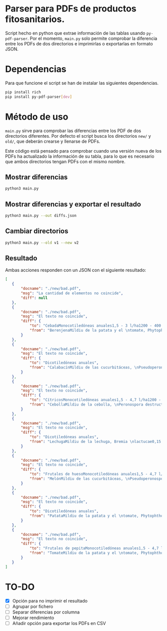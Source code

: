 # Parser para PDFs de productos fitosanitarios.

Script hecho en python que extrae información de las tablas usando `py-pdf-parser`. Por el momento, `main.py` solo permite comprobar la diferencia entre los PDFs de dos directorios e imprimirlas o exportarlas en formato JSON.

# Dependencias

Para que funcione el script se han de instalar las siguientes dependencias.

```bash
pip install rich
pip install py-pdf-parser[dev]
```

# Método de uso

`main.py` sirve para comprobar las diferencias entre los PDF de dos directorios diferentes. Por defecto el script busca los directorios `new/` y `old/`, que deberán crearse y llenarse de PDFs.

Este código está pensado para comprobar cuando una versión nueva de los PDFs ha actualizado la información de su tabla, para lo que es necesario que ambos directorios tengan PDFs con el mismo nombre.

## Mostrar diferencias

```bash
python3 main.py
```

## Mostrar diferencias y exportar el resultado

```bash
python3 main.py --out diffs.json
```

## Cambiar directorios

 ```bash
 python3 main.py --old v1 --new v2
 ```

## Resultado

Ambas acciones responden con un JSON con el siguiente resultado:

 ```json
[
    {
        "docname": "./new/bad.pdf",
        "msg": "La cantidad de elementos no coincide",
        "diff": null
    },
    {
        "docname": "./new/bad.pdf",
        "msg": "El texto no coincide",
        "diff": {
            "to": "CebadaMonocotiledóneas anuales1,5 - 3 l/ha1200 - 400  l/haAplicar antes de la siembra (pre-emergencia).",
            "from": "BerenjenaMildiu de la patata y el \ntomate, Phytophthora \ninfestans0,2 - 0,3 l/ha37200-1500 l/ha (Ver cond.)"
        }
    },
    {
        "docname": "./new/bad.pdf",
        "msg": "El texto no coincide",
        "diff": {
            "to": "Dicotiledóneas anuales",
            "from": "CalabacínMildiu de las cucurbitáceas, \nPseudoperonospora \ncubensis0,2 - 0,25 l/ha37200-1250 l/ha (Ver cond.)"
        }
    },
    {
        "docname": "./new/bad.pdf",
        "msg": "El texto no coincide",
        "diff": {
            "to": "CítricosMonocotiledóneas anuales1,5 - 4,7 l/ha1200 - 600  l/haAplicar solo en la línea del cultivo.\nSe deben tener en cuenta las medidas de aplicación para evitar todo posible contacto de los frutos con \nel producto o con el suelo tratado.\nNo labrar el suelo tras la aplicación.\nAplicar de septiembre-noviembre hasta BBCH 85.",
            "from": "CebollaMildiu de la cebolla, \nPeronospora destructor0,2 l/ha37200-1000 l/ha"
        }
    },
    {
        "docname": "./new/bad.pdf",
        "msg": "El texto no coincide",
        "diff": {
            "to": "Dicotiledóneas anuales",
            "from": "LechugaMildiu de la lechuga, Bremia \nlactucae0,15 l/ha2 ver cond.7200-1000 l/ha"
        }
    },
    {
        "docname": "./new/bad.pdf",
        "msg": "El texto no coincide",
        "diff": {
            "to": "Frutales de huesoMonocotiledóneas anuales1,5 - 4,7 l/ha1200 - 600  l/haAplicar solo en la línea del cultivo.\nAsegurarse de que no hay frutos maduros en el suelo o en las plantas tratadas.\nNo labrar el suelo tras la aplicación.\nAplicar de febrero-abril hasta BBCH 69. \nAplicar solo en la línea del cultivo.\nAsegurarse de que no hay frutos maduros en el suelo o en las plantas tratadas.\nNo labrar el suelo tras la aplicación.\nAplicar de febrero-abril hasta BBCH 69.",
            "from": "MelónMildiu de las cucurbitáceas, \nPseudoperonospora \ncubensis0,2 - 0,25 l/ha37200-1250 l/ha (Ver cond.)"
        }
    },
    {
        "docname": "./new/bad.pdf",
        "msg": "El texto no coincide",
        "diff": {
            "to": "Dicotiledóneas anuales",
            "from": "PatataMildiu de la patata y el \ntomate, Phytophthora \ninfestans\nMildiu de las cucurbitáceas, \nPseudoperonospora \ncubensis0,15 l/ha47300-1000 l/haAplicar al aire libre a un BBCH 10 hasta el plazo de seguridad. Aplicar una dosis fija (15 g sa/ha, \nindependientemente del volumen de caldo a utilizar)."
        }
    },
    {
        "docname": "./new/bad.pdf",
        "msg": "El texto no coincide",
        "diff": {
            "to": "Frutales de pepitaMonocotiledóneas anuales1,5 - 4,7 l/ha1200 - 600  l/ha",
            "from": "TomateMildiu de la patata y el \ntomate, Phytophthora \ninfestans0,2 - 0,3 l/ha37200-1500 l/ha (Ver cond.)"
        }
    }
]

 ```

# TO-DO

- [x] Opción para no imprimir el resultado
- [ ] Agrupar por fichero
- [ ] Separar diferencias por columna
- [ ] Mejorar rendimiento
- [ ] Añadir opción para exportar los PDFs en CSV
